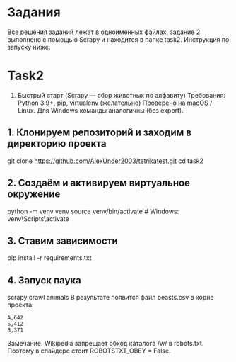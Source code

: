 # Задания
Все решения заданий лежат в одноименных файлах, задание 2 выполнено с помощью Scrapy и находится в папке task2. Инструкция по запуску ниже.

# Task2
1. Быстрый старт (Scrapy — сбор животных по алфавиту)
Требования: Python 3.9+, pip, virtualenv (желательно)
Проверено на macOS / Linux. Для Windows команды аналогичны (без export).
## 1. Клонируем репозиторий и заходим в директорию проекта
git clone https://github.com/AlexUnder2003/tetrikatest.git
cd task2

## 2. Создаём и активируем виртуальное окружение
python -m venv venv
source venv/bin/activate        # Windows: venv\Scripts\activate

## 3. Ставим зависимости
pip install -r requirements.txt


## 4. Запуск паука
scrapy crawl animals
В результате появится файл beasts.csv в корне проекта:

```
А,642
Б,412
В,371
```

Замечание. Wikipedia запрещает обход каталога /w/ в robots.txt.
Поэтому в спайдере стоит ROBOTSTXT_OBEY = False.